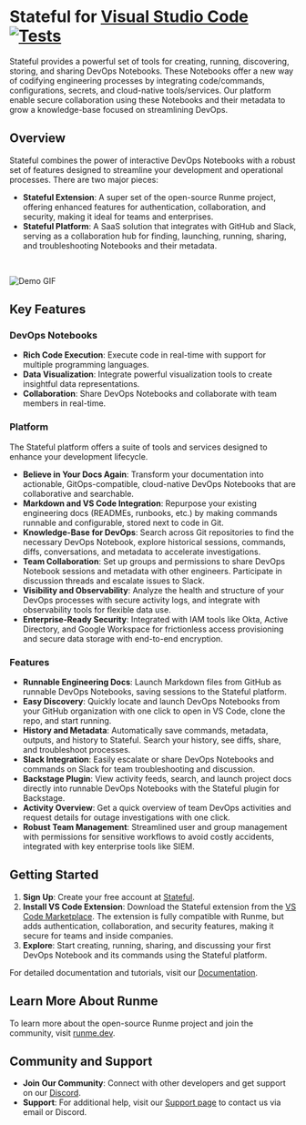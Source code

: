 # Stateful for [Visual Studio Code](https://code.visualstudio.com/) [![Tests](https://github.com/stateful/vscode-runme/actions/workflows/test.yml/badge.svg)](https://github.com/stateful/vscode-runme/actions/workflows/test.yml)

Stateful provides a powerful set of tools for creating, running, discovering, storing, and sharing DevOps Notebooks. These Notebooks offer a new way of codifying engineering processes by integrating code/commands, configurations, secrets, and cloud-native tools/services. Our platform enable secure collaboration using these Notebooks and their metadata to grow a knowledge-base focused on streamlining DevOps.

## Overview

Stateful combines the power of interactive DevOps Notebooks with a robust set of features designed to streamline your development and operational processes. There are two major pieces:

- **Stateful Extension**: A super set of the open-source Runme project, offering enhanced features for authentication, collaboration, and security, making it ideal for teams and enterprises.
- **Stateful Platform**: A SaaS solution that integrates with GitHub and Slack, serving as a collaboration hub for finding, launching, running, sharing, and troubleshooting Notebooks and their metadata.

<br />

![Demo GIF](https://stateful.com/images/marketplace_readme.gif)

## Key Features

### DevOps Notebooks

- **Rich Code Execution**: Execute code in real-time with support for multiple programming languages.
- **Data Visualization**: Integrate powerful visualization tools to create insightful data representations.
- **Collaboration**: Share DevOps Notebooks and collaborate with team members in real-time.

### Platform

The Stateful platform offers a suite of tools and services designed to enhance your development lifecycle.

- **Believe in Your Docs Again**: Transform your documentation into actionable, GitOps-compatible, cloud-native DevOps Notebooks that are collaborative and searchable.
- **Markdown and VS Code Integration**: Repurpose your existing engineering docs (READMEs, runbooks, etc.) by making commands runnable and configurable, stored next to code in Git.
- **Knowledge-Base for DevOps**: Search across Git repositories to find the necessary DevOps Notebook, explore historical sessions, commands, diffs, conversations, and metadata to accelerate investigations.
- **Team Collaboration**: Set up groups and permissions to share DevOps Notebook sessions and metadata with other engineers. Participate in discussion threads and escalate issues to Slack.
- **Visibility and Observability**: Analyze the health and structure of your DevOps processes with secure activity logs, and integrate with observability tools for flexible data use.
- **Enterprise-Ready Security**: Integrated with IAM tools like Okta, Active Directory, and Google Workspace for frictionless access provisioning and secure data storage with end-to-end encryption.


### Features

- **Runnable Engineering Docs**: Launch Markdown files from GitHub as runnable DevOps Notebooks, saving sessions to the Stateful platform.
- **Easy Discovery**: Quickly locate and launch DevOps Notebooks from your GitHub organization with one click to open in VS Code, clone the repo, and start running.
- **History and Metadata**: Automatically save commands, metadata, outputs, and history to Stateful. Search your history, see diffs, share, and troubleshoot processes.
- **Slack Integration**: Easily escalate or share DevOps Notebooks and commands on Slack for team troubleshooting and discussion.
- **Backstage Plugin**: View activity feeds, search, and launch project docs directly into runnable DevOps Notebooks with the Stateful plugin for Backstage.
- **Activity Overview**: Get a quick overview of team DevOps activities and request details for outage investigations with one click.
- **Robust Team Management**: Streamlined user and group management with permissions for sensitive workflows to avoid costly accidents, integrated with key enterprise tools like SIEM.

## Getting Started

1. **Sign Up**: Create your free account at [Stateful](https://platform.stateful.com/).
2. **Install VS Code Extension**: Download the Stateful extension from the [VS Code Marketplace](https://marketplace.visualstudio.com/items?itemName=stateful.platform). The extension is fully compatible with Runme, but adds authentication, collaboration, and security features, making it secure for teams and inside companies.
3. **Explore**: Start creating, running, sharing, and discussing your first DevOps Notebook and its commands using the Stateful platform.

For detailed documentation and tutorials, visit our [Documentation](https://stateful.com/docs).

## Learn More About Runme

To learn more about the open-source Runme project and join the community, visit [runme.dev](https://runme.dev).

## Community and Support

- **Join Our Community**: Connect with other developers and get support on our [Discord](https://discord.gg/stateful).
- **Support**: For additional help, visit our [Support page](https://stateful.com/support) to contact us via email or Discord.
